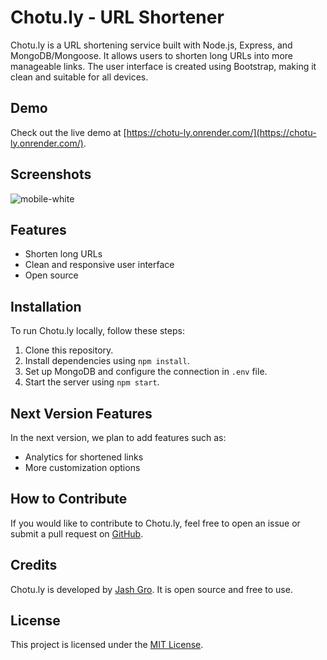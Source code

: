 # Chotu.ly - URL Shortener

Chotu.ly is a URL shortening service built with Node.js, Express, and MongoDB/Mongoose. It allows users to shorten long URLs into more manageable links. The user interface is created using Bootstrap, making it clean and suitable for all devices.

## Demo

Check out the live demo at [https://chotu-ly.onrender.com/](https://chotu-ly.onrender.com/).

## Screenshots
![mobile-white](https://github.com/BlackHatDevX/CHOTU.LY-SHORTNER/assets/91268029/10dd7526-c59a-4f10-ad5b-fce708994925)


## Features

- Shorten long URLs
- Clean and responsive user interface
- Open source

## Installation

To run Chotu.ly locally, follow these steps:

1. Clone this repository.
2. Install dependencies using `npm install`.
3. Set up MongoDB and configure the connection in `.env` file.
4. Start the server using `npm start`.

## Next Version Features

In the next version, we plan to add features such as:

- Analytics for shortened links
- More customization options

## How to Contribute

If you would like to contribute to Chotu.ly, feel free to open an issue or submit a pull request on [GitHub](https://github.com/BlackHatDevX/CHOTU.LY-SHORTNER/).

## Credits

Chotu.ly is developed by [Jash Gro](https://bit.ly/jashgro). It is open source and free to use.

## License

This project is licensed under the [MIT License](LICENSE).
